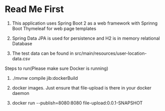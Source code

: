 # Read Me First
1. This application uses Spring Boot 2 as a web framework with Sprinng Boot Thymeleaf for web page templates

2. Spring Data JPA is used for persistence and H2 is in memory relational Database

3. The test data can be found in src/main/resources/user-location-data.csv


Steps to run(Please make sure Docker is running)


1. ./mvnw compile jib:dockerBuild

2. docker images.
         Just ensure that file-upload is there in your docker daemon
         
3. docker run --publish=8080:8080 file-upload:0.0.1-SNAPSHOT

